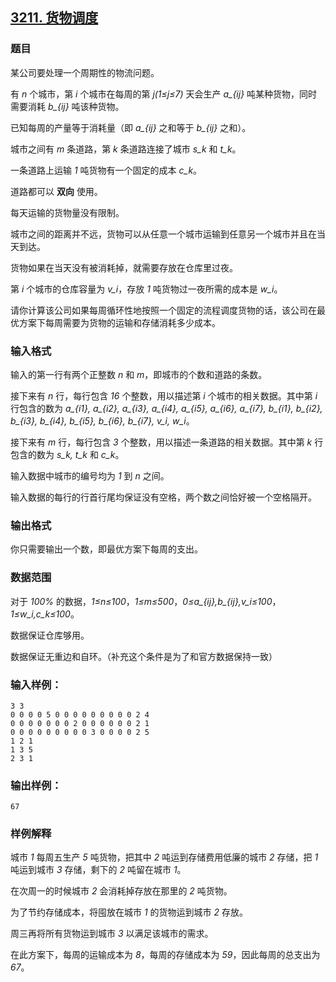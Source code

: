 ## [3211. 货物调度](https://www.acwing.com/problem/content/3214/)

### 题目

某公司要处理一个周期性的物流问题。

有 *n* 个城市，第 *i* 个城市在每周的第 *j(1≤j≤7)* 天会生产 *a_{ij}* 吨某种货物，同时需要消耗 *b_{ij}* 吨该种货物。

已知每周的产量等于消耗量（即 *a_{ij}* 之和等于 *b_{ij}* 之和）。

城市之间有 *m* 条道路，第 *k* 条道路连接了城市 *s_k* 和 *t_k*。

一条道路上运输 *1* 吨货物有一个固定的成本 *c_k*。

道路都可以 **双向** 使用。

每天运输的货物量没有限制。

城市之间的距离并不远，货物可以从任意一个城市运输到任意另一个城市并且在当天到达。

货物如果在当天没有被消耗掉，就需要存放在仓库里过夜。

第 *i* 个城市的仓库容量为 *v_i*，存放 *1* 吨货物过一夜所需的成本是 *w_i*。

请你计算该公司如果每周循环性地按照一个固定的流程调度货物的话，该公司在最优方案下每周需要为货物的运输和存储消耗多少成本。

### 输入格式

输入的第一行有两个正整数 *n* 和 *m*，即城市的个数和道路的条数。

接下来有 *n* 行，每行包含 *16* 个整数，用以描述第 *i* 个城市的相关数据。其中第 *i* 行包含的数为 *a_{i1}, a_{i2}, a_{i3}, a_{i4}, a_{i5}, a_{i6}, a_{i7}, b_{i1}, b_{i2}, b_{i3}, b_{i4}, b_{i5}, b_{i6}, b_{i7}, v_i, w_i*。

接下来有 *m* 行，每行包含 *3* 个整数，用以描述一条道路的相关数据。其中第 *k* 行包含的数为 *s_k, t_k* 和 *c_k*。

输入数据中城市的编号均为 *1* 到 *n* 之间。

输入数据的每行的行首行尾均保证没有空格，两个数之间恰好被一个空格隔开。

### 输出格式

你只需要输出一个数，即最优方案下每周的支出。

### 数据范围

对于 *100%* 的数据，*1≤n≤100*，*1≤m≤500*，*0≤a_{ij},b_{ij},v_i≤100*，*1≤w_i,c_k≤100*。

数据保证仓库够用。

数据保证无重边和自环。（补充这个条件是为了和官方数据保持一致）

### 输入样例：

```
3 3
0 0 0 0 5 0 0 0 0 0 0 0 0 0 2 4
0 0 0 0 0 0 0 2 0 0 0 0 0 0 2 1
0 0 0 0 0 0 0 0 0 3 0 0 0 0 2 5
1 2 1
1 3 5
2 3 1
```

### 输出样例：

```
67
```

### 样例解释

城市 *1* 每周五生产 *5* 吨货物，把其中 *2* 吨运到存储费用低廉的城市 *2* 存储，把 *1* 吨运到城市 *3* 存储，剩下的 *2* 吨留在城市 *1*。

在次周一的时候城市 *2* 会消耗掉存放在那里的 *2* 吨货物。

为了节约存储成本，将囤放在城市 *1* 的货物运到城市 *2* 存放。

周三再将所有货物运到城市 *3* 以满足该城市的需求。

在此方案下，每周的运输成本为 *8*，每周的存储成本为 *59*，因此每周的总支出为 *67*。
